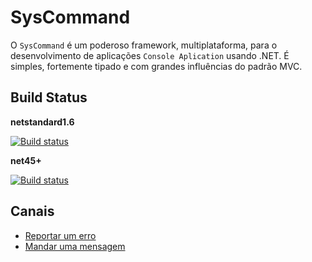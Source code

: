 # SysCommand <header-set anchor-name="presentation" />

O `SysCommand` é um poderoso framework, multiplataforma, para o desenvolvimento de aplicações `Console Aplication` usando .NET. É simples, fortemente tipado e com grandes influências do padrão MVC.

## Build Status

**netstandard1.6** 

[![Build status](https://ci.appveyor.com/api/projects/status/36vajwj2n93f4u21/branch/master?svg=true)](https://ci.appveyor.com/project/ThiagoSanches/syscommand/branch/master)

**net45+** 

[![Build status](https://ci.appveyor.com/api/projects/status/6hb2sox6y6g5pwmt/branch/master?svg=true)](https://ci.appveyor.com/project/ThiagoSanches/syscommand-bg4ki/branch/master)

## Canais

* [Reportar um erro](https://github.com/juniorgasparotto/SysCommand/issues/new)
* [Mandar uma mensagem](https://syscommand.slack.com/)